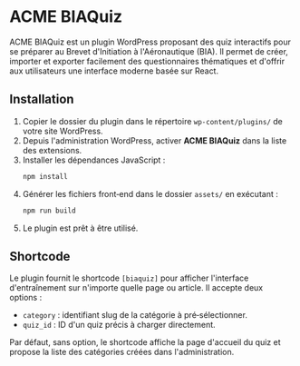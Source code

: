 # ACME BIAQuiz

ACME BIAQuiz est un plugin WordPress proposant des quiz interactifs pour se préparer au Brevet d'Initiation à l'Aéronautique (BIA). Il permet de créer, importer et exporter facilement des questionnaires thématiques et d'offrir aux utilisateurs une interface moderne basée sur React.

## Installation

1. Copier le dossier du plugin dans le répertoire `wp-content/plugins/` de votre site WordPress.
2. Depuis l'administration WordPress, activer **ACME BIAQuiz** dans la liste des extensions.
3. Installer les dépendances JavaScript :
   ```bash
   npm install
   ```
4. Générer les fichiers front‑end dans le dossier `assets/` en exécutant :
   ```bash
   npm run build
   ```
5. Le plugin est prêt à être utilisé.

## Shortcode

Le plugin fournit le shortcode `[biaquiz]` pour afficher l'interface d'entraînement sur n'importe quelle page ou article. Il accepte deux options :

- `category` : identifiant slug de la catégorie à pré‑sélectionner.
- `quiz_id` : ID d'un quiz précis à charger directement.

Par défaut, sans option, le shortcode affiche la page d'accueil du quiz et propose la liste des catégories créées dans l'administration.
